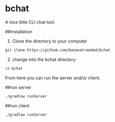 # bchat
A nice little CLI chat tool.


##installation
1. Clone the directory to your computer
```sh
git clone https://github.com/bananatreedad/bchat
```

2. change into the bchat directory
```sh
cd bchat
```
From here you can run the server and/or client.

##run server
```sh
./gradlew runServer
```

##run client
```sh
./gradlew runServer
```
